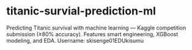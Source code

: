 # titanic-survial-prediction-ml
Predicting Titanic survival with machine learning — Kaggle competition submission (≥80% accuracy). Features smart engineering, XGBoost modeling, and EDA. Username: skisenge01EDUkisumu
